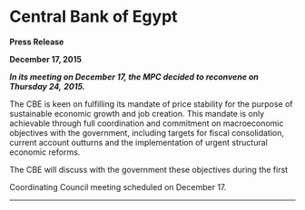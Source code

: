 # Central Bank of Egypt

**Press Release**

**December 17, 2015**

**_In its meeting on December 17, the MPC decided to reconvene on Thursday 24,_**
**_2015._**

The CBE is keen on fulfilling its mandate of price stability for the purpose of
sustainable economic growth and job creation. This mandate is only achievable
through full coordination and commitment on macroeconomic objectives with the
government, including targets for fiscal consolidation, current account outturns and
the implementation of urgent structural economic reforms.

The CBE will discuss with the government these objectives during the first

Coordinating Council meeting scheduled on December 17.


-----

